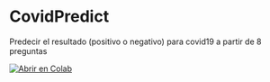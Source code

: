 # CovidPredict
Predecir el resultado (positivo o negativo) para covid19 a partir de 8 preguntas


[![Abrir en Colab](https://colab.research.google.com/assets/colab-badge.svg)](https://colab.research.google.com/github/ajulissa/CovidPredict/blob/main/Covid.ipynb)